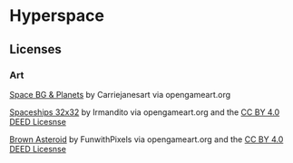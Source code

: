 # Hyperspace

## Licenses

### Art

[Space BG & Planets](https://opengameart.org/content/space-bg-planets) by Carriejanesart via opengameart.org

[Spaceships 32x32](https://opengameart.org/content/spaceships-32x32) by Irmandito via opengameart.org and the [CC BY 4.0 DEED Licesnse](https://creativecommons.org/licenses/by/4.0/)

[Brown Asteroid](https://opengameart.org/content/brown-asteroid) by FunwithPixels via opengameart.org and the [CC BY 4.0 DEED Licesnse](https://creativecommons.org/licenses/by/4.0/)
